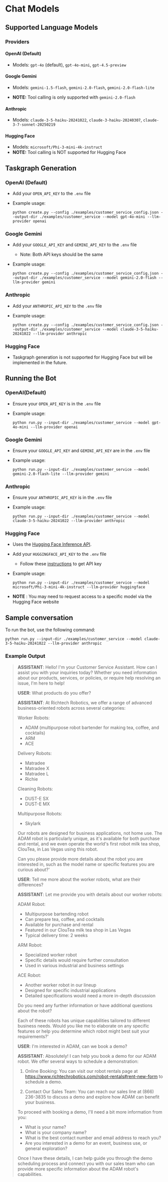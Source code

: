 # Chat Models

## Supported Language Models

### Providers

#### OpenAI (Default)

- Models: `gpt-4o` (default), `gpt-4o-mini`, `gpt-4.5-preview`

#### Google Gemini

- Models: `gemini-1.5-flash`, `gemini-2.0-flash`, `gemini-2.0-flash-lite`

- **NOTE:** Tool calling is only supported with `gemini-2.0-flash`

#### Anthropic

- Models: `claude-3-5-haiku-20241022`, `claude-3-haiku-20240307`, `claude-3-7-sonnet-20250219`

#### Hugging Face

- Models: `microsoft/Phi-3-mini-4k-instruct`
- **NOTE:** Tool calling is NOT supported for Hugging Face

## Taskgraph Generation

### OpenAI (Default)

- Add your `OPEN_API_KEY` to the `.env` file
- Example usage:

    ```
    python create.py --config ./examples/customer_service_config.json --output-dir ./examples/customer_service --model gpt-4o-mini --llm-provider openai
    ```

### Google Gemini

- Add your `GOOGLE_API_KEY` and `GEMINI_API_KEY` to the `.env` file
  - Note: Both API keys should be the same
- Example usage:

  ```
  python create.py --config ./examples/customer_service_config.json --output-dir ./examples/customer_service --model gemini-2.0-flash --llm-provider gemini
    ```

### Anthropic

- Add your `ANTHROPIC_API_KEY` to the `.env` file
- Example usage:

  ```
  python create.py --config ./examples/customer_service_config.json --output-dir ./examples/customer_service --model claude-3-5-haiku-20241022 --llm-provider anthropic
    ```

### Hugging Face

- Taskgraph generation is not supported for Hugging Face but will be implemented in the future.

## Running the Bot

### OpenAI(Default)

- Ensure your `OPEN_API_KEY` is in the `.env` file
- Example usage:

    ```
    python run.py --input-dir ./examples/customer_service --model gpt-4o-mini --llm-provider openai
    ```

### Google Gemini

- Ensure your `GOOGLE_API_KEY` and `GEMINI_API_KEY` are in the `.env` file
- Example usage:

     ```
    python run.py --input-dir ./examples/customer_service --model gemini-2.0-flash-lite --llm-provider gemini
    ```

### Anthropic

- Ensure your `ANTHROPIC_API_KEY` is in the `.env` file
- Example usage:

    ```
    python run.py --input-dir ./examples/customer_service --model claude-3-5-haiku-20241022 --llm-provider anthropic
    ```

### Hugging Face

- Uses the [Hugging Face Inference API](https://huggingface.co/docs/api-inference/en/getting-started).
- Add your `HUGGINGFACE_API_KEY` to the `.env` file
  - Follow these [instructions](https://huggingface.co/docs/api-inference/en/getting-started#getting-a-token) to get API key
- Example usage:

    ```
    python run.py --input-dir ./examples/customer_service --model microsoft/Phi-3-mini-4k-instruct --llm-provider huggingface
    ```

- **NOTE** : You may need to request access to a specific model via the Hugging Face website

## Sample conversation

To run the bot, use the following command:

  ```
python run.py --input-dir ./examples/customer_service --model claude-3-5-haiku-20241022 --llm-provider anthropic
  ```

### Example Output

> **ASSISTANT**: Hello! I'm your Customer Service Assistant. How can I assist you with your inquiries today? Whether you need information about our products, services, or policies, or require help resolving an issue, I'm here to help!
>
> **USER**:  What products do you offer?
>
> **ASSISTANT**: At Richtech Robotics, we offer a range of advanced business-oriented robots across several categories:
>
> Worker Robots:
>
> - ADAM (multipurpose robot bartender for making tea, coffee, and cocktails)
> - ARM
> - ACE
>
> Delivery Robots:
>
> - Matradee
> - Matradee X
> - Matradee L
> - Richie
>
> Cleaning Robots:
>
> - DUST-E SX
> - DUST-E MX
>
> Multipurpose Robots:
>
> - Skylark
>
> Our robots are designed for business applications, not home use. The ADAM robot is particularly unique, as it's available for both purchase and rental, and we even operate the world's first robot milk tea shop, ClouTea, in Las Vegas using this robot.
>
 >Can you please provide more details about the robot you are interested in, such as the model name or specific features you are curious about?'
>
> **USER**: Tell me more about the worker robots, what are their differences?
>
> **ASSISTANT**:
>Let me provide you with details about our worker robots:
>
>ADAM Robot:
>
> - Multipurpose bartending robot
> - Can prepare tea, coffee, and cocktails
> - Available for purchase and rental
> - Featured in our ClouTea milk tea shop in Las Vegas
> - Typical delivery time: 2 weeks
>
> ARM Robot:
>
> - Specialized worker robot
> - Specific details would require further consultation
> - Used in various industrial and business settings
>
> ACE Robot:
>
> - Another worker robot in our lineup
> - Designed for specific industrial applications
> - Detailed specifications would need a more in-depth discussion
>
> Do you need any further information or have additional questions about the robot?
>
> Each of these robots has unique capabilities tailored to different business needs. Would you like me to elaborate on any specific features or help you determine which robot might best suit your requirements?'
>
> **USER**: I'm interested in ADAM, can we book a demo?
>
> **ASSISTANT**: Absolutely! I can help you book a demo for our ADAM robot. We offer several ways to schedule a demonstration:
>
> 1. Online Booking: You can visit our robot rentals page at
 <https://www.richtechrobotics.com/robot-rentals#rent-new-form> to schedule a demo.
>
> 2. Contact Our Sales Team: You can reach our sales line at (866) 236-3835 to discuss a demo and explore how ADAM can benefit your business.
>
>To proceed with booking a demo, I'll need a bit more information from you:
>
> - What is your name?
> - What is your company name?
> - What is the best contact number and email address to reach you?
> - Are you interested in a demo for an event, business use, or general exploration?
>
> Once I have these details, I can help guide you through the demo scheduling process and connect you with our sales team who can provide more specific information about the ADAM robot's capabilities.
